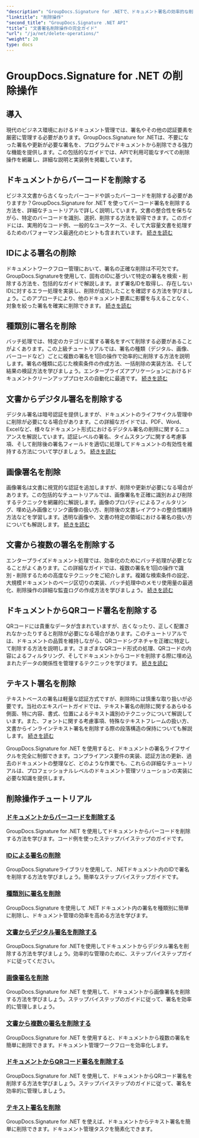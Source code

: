 ```yaml
---
"description": "GroupDocs.Signature for .NETで、ドキュメント署名の効率的な削除をマスターしましょう。ステップバイステップのチュートリアルで、バーコード、QRコード、デジタル署名、テキスト署名、画像署名の削除方法を学びましょう。"
"linktitle": "削除操作"
"second_title": "GroupDocs.Signature .NET API"
"title": "文書署名削除操作の完全ガイド"
"url": "/ja/net/delete-operations/"
"weight": 20
type: docs
---
```

# GroupDocs.Signature for .NET の削除操作

## 導入

現代のビジネス環境におけるドキュメント管理では、署名やその他の認証要素を厳密に管理する必要があります。GroupDocs.Signature for .NETは、不要になった署名や更新が必要な署名を、プログラムでドキュメントから削除できる強力な機能を提供します。この包括的なガイドでは、APIで利用可能なすべての削除操作を網羅し、詳細な説明と実装例を掲載しています。

## ドキュメントからバーコードを削除する
ビジネス文書から古くなったバーコードや誤ったバーコードを削除する必要がありますか？GroupDocs.Signature for .NET を使ってバーコード署名を削除する方法を、詳細なチュートリアルで詳しく説明しています。文書の整合性を保ちながら、特定のバーコードを識別、選択、削除する方法を習得できます。このガイドには、実用的なコード例、一般的なユースケース、そして大容量文書を処理するためのパフォーマンス最適化のヒントも含まれています。 [続きを読む](./delete-barcode/)

## IDによる署名の削除
ドキュメントワークフロー管理において、署名の正確な削除は不可欠です。GroupDocs.Signatureを使用して、固有のIDに基づいて特定の署名を検索・削除する方法を、包括的なガイドで解説します。まず署名IDを取得し、存在しないIDに対するエラー処理を実装し、削除が成功したことを確認する方法を学びましょう。このアプローチにより、他のドキュメント要素に影響を与えることなく、対象を絞った署名を確実に削除できます。 [続きを読む](./delete-signature-by-id/)

## 種類別に署名を削除
バッチ処理では、特定のカテゴリに属する署名をすべて削除する必要があることがよくあります。この上級チュートリアルでは、署名の種類（デジタル、画像、バーコードなど）ごとに複数の署名を1回の操作で効率的に削除する方法を説明します。署名の種類に応じた検索条件の作成方法、一括削除の実装方法、そして結果の検証方法を学びましょう。エンタープライズアプリケーションにおけるドキュメントクリーンアッププロセスの自動化に最適です。 [続きを読む](./delete-signature-by-type/)

## 文書からデジタル署名を削除する
デジタル署名は暗号認証を提供しますが、ドキュメントのライフサイクル管理中に削除が必要になる場合があります。この詳細なガイドでは、PDF、Word、Excelなど、様々なドキュメント形式におけるデジタル署名の削除に関するニュアンスを解説しています。認証レベルの署名、タイムスタンプに関する考慮事項、そして削除後の署名フィールドを適切に処理してドキュメントの有効性を維持する方法について学びましょう。 [続きを読む](./delete-digital-signature/)

## 画像署名を削除
画像署名は文書に視覚的な認証を追加しますが、削除や更新が必要になる場合があります。この包括的なチュートリアルでは、画像署名を正確に識別および削除するテクニックを網羅的に解説します。画像のプロパティによるフィルタリング、埋め込み画像とリンク画像の扱い方、削除後の文書レイアウトの整合性維持方法などを学習します。透明な画像や、文書の特定の領域における署名の扱い方についても解説します。 [続きを読む](./delete-image-signature/)

## 文書から複数の署名を削除する
エンタープライズドキュメント処理では、効率化のためにバッチ処理が必要となることがよくあります。この詳細なガイドでは、複数の署名を1回の操作で識別・削除するための高度なテクニックをご紹介します。複雑な検索条件の設定、大規模ドキュメントのページ区切りの実装、バッチ処理中のメモリ使用量の最適化、削除操作の詳細な監査ログの作成方法を学びましょう。 [続きを読む](./delete-multiple-signatures/)

## ドキュメントからQRコード署名を削除する
QRコードには貴重なデータが含まれていますが、古くなったり、正しく配置されなかったりすると削除が必要になる場合があります。このチュートリアルでは、ドキュメントの品質を維持しながら、QRコードシグネチャを正確に特定して削除する方法を説明します。さまざまなQRコード形式の処理、QRコードの内容によるフィルタリング、そしてドキュメントからコードを削除する際に埋め込まれたデータの関係性を管理するテクニックを学びます。 [続きを読む](./delete-qr-code-signature/)

## テキスト署名を削除
テキストベースの署名は軽量な認証方式ですが、削除時には慎重な取り扱いが必要です。当社のエキスパートガイドでは、テキスト署名の削除に関するあらゆる側面、特に内容、書式、位置によるテキスト識別のテクニックについて解説しています。また、フォントに関する考慮事項、特殊なテキストフレームの扱い方、文書からインラインテキスト署名を削除する際の段落構造の保持についても解説します。 [続きを読む](./delete-text-signature/)

GroupDocs.Signature for .NET を使用すると、ドキュメントの署名ライフサイクルを完全に制御できます。コンプライアンス要件の実装、認証方法の更新、過去のドキュメントの整理など、どのような作業でも、これらの詳細なチュートリアルは、プロフェッショナルレベルのドキュメント管理ソリューションの実装に必要な知識を提供します。

## 削除操作チュートリアル
### [ドキュメントからバーコードを削除する](./delete-barcode/)
GroupDocs.Signature for .NET を使用してドキュメントからバーコードを削除する方法を学びます。コード例を使ったステップバイステップのガイドです。
### [IDによる署名の削除](./delete-signature-by-id/)
GroupDocs.Signatureライブラリを使用して、.NETドキュメント内のIDで署名を削除する方法を学びましょう。簡単なステップバイステップガイドです。
### [種類別に署名を削除](./delete-signature-by-type/)
GroupDocs.Signature を使用して .NET ドキュメント内の署名を種類別に簡単に削除し、ドキュメント管理の効率を高める方法を学びます。
### [文書からデジタル署名を削除する](./delete-digital-signature/)
GroupDocs.Signature for .NETを使用してドキュメントからデジタル署名を削除する方法を学びましょう。効率的な管理のために、ステップバイステップガイドに従ってください。
### [画像署名を削除](./delete-image-signature/)
GroupDocs.Signature for .NET を使用して、ドキュメントから画像署名を削除する方法を学びましょう。ステップバイステップのガイドに従って、署名を効率的に管理しましょう。
### [文書から複数の署名を削除する](./delete-multiple-signatures/)
GroupDocs.Signature for .NET を使用すると、ドキュメントから複数の署名を簡単に削除できます。ドキュメント管理ワークフローを効率化します。
### [ドキュメントからQRコード署名を削除する](./delete-qr-code-signature/)
GroupDocs.Signature for .NET を使用して、ドキュメントからQRコード署名を削除する方法を学びましょう。ステップバイステップのガイドに従って、署名を効率的に管理しましょう。
### [テキスト署名を削除](./delete-text-signature/)
GroupDocs.Signature for .NET を使えば、ドキュメントからテキスト署名を簡単に削除できます。ドキュメント管理タスクを簡素化できます。